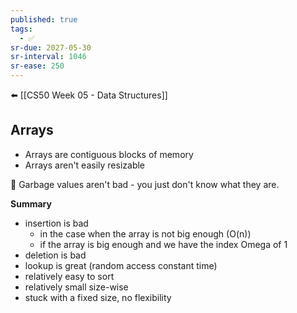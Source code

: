 ```yaml
---
published: true
tags:
  - ✅
sr-due: 2027-05-30
sr-interval: 1046
sr-ease: 250
---
```


⬅️ [[CS50 Week 05 - Data Structures]]
## Arrays
- Arrays are contiguous blocks of memory
- Arrays aren't easily resizable

🤔 Garbage values aren't bad - you just don't know what they are.

**Summary**
- insertion is bad 
	- in the case when the array is not big enough (O(n))
	- if the array is big enough and we have the index Omega of 1
- deletion is bad
- lookup is great (random access constant time)
- relatively easy to sort
- relatively small size-wise
- stuck with a fixed size, no flexibility